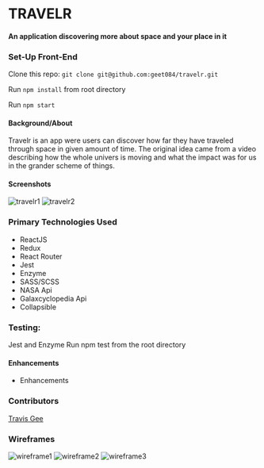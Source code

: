 # TRAVELR
#### An application discovering more about space and your place in it

### Set-Up Front-End
Clone this repo: ```git clone git@github.com:geet084/travelr.git```

Run ```npm install``` from root directory

Run ```npm start```


#### Background/About
Travelr is an app were users can discover how far they have traveled through space in given amount of time. The original idea came from a video describing how the whole univers is moving and what the impact was for us in the grander scheme of things.

#### Screenshots
![travelr1](https://user-images.githubusercontent.com/39391585/53498441-98b9d680-3a63-11e9-933d-8a789e3eb84c.gif)
![travelr2](https://user-images.githubusercontent.com/39391585/53498706-141b8800-3a64-11e9-967f-edce63078ac5.gif)

### Primary Technologies Used
- ReactJS
- Redux
- React Router
- Jest
- Enzyme
- SASS/SCSS
- NASA Api
- Galaxcyclopedia Api
- Collapsible

### Testing:
Jest and Enzyme
Run npm test from the root directory

#### Enhancements
- Enhancements

### Contributors

[Travis Gee](https://github.com/geet084)

### Wireframes
![wireframe1](https://user-images.githubusercontent.com/39391585/53498726-1e3d8680-3a64-11e9-83a3-968f0e06fc5c.png)
![wireframe2](https://user-images.githubusercontent.com/39391585/53498727-1e3d8680-3a64-11e9-96bc-dfaddb3daf60.png)
![wireframe3](https://user-images.githubusercontent.com/39391585/53498728-1ed61d00-3a64-11e9-9192-9e2bfc605a43.png)
